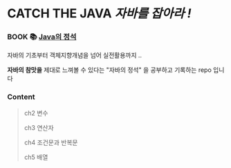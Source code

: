 # CATCH THE JAVA *자바를 잡아라 !*

### BOOK 📚 [Java의 정석](http://www.kyobobook.co.kr/product/detailViewKor.laf?ejkGb=KOR&mallGb=KOR&barcode=9788994492032&orderClick=LEa&Kc=)


자바의 기초부터 객체지향개념을 넘어 실전활용까지 ..

**자바의 참맛을** 제대로 느껴볼 수 있다는 "자바의 정석" 을 공부하고 기록하는 repo 입니다


### Content
> ch2 변수
> 
> ch3 연산자
> 
> ch4 조건문과 반복문
> 
> ch5 배열
